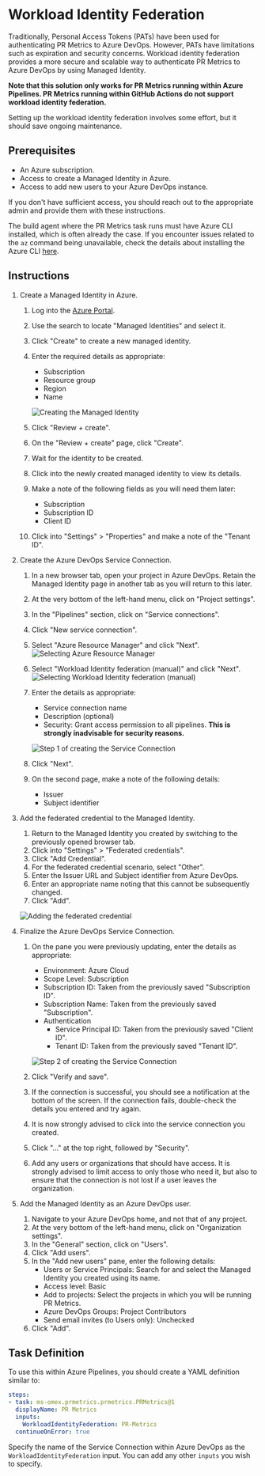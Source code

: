# Workload Identity Federation

Traditionally, Personal Access Tokens (PATs) have been used for authenticating
PR Metrics to Azure DevOps. However, PATs have limitations such as expiration
and security concerns. Workload identity federation provides a more secure and
scalable way to authenticate PR Metrics to Azure DevOps by using Managed
Identity.

**Note that this solution only works for PR Metrics running within Azure
Pipelines. PR Metrics running within GitHub Actions do not support workload
identity federation.**

Setting up the workload identity federation involves some effort, but it should
save ongoing maintenance.

## Prerequisites

- An Azure subscription.
- Access to create a Managed Identity in Azure.
- Access to add new users to your Azure DevOps instance.

If you don't have sufficient access, you should reach out to the appropriate
admin and provide them with these instructions.

The build agent where the PR Metrics task runs must have Azure CLI installed,
which is often already the case. If you encounter issues related to the `az`
command being unavailable, check the details about installing the Azure CLI
[here][azurecli].

## Instructions

1. Create a Managed Identity in Azure.
   1. Log into the [Azure Portal][azureportal].
   1. Use the search to locate "Managed Identities" and select it.
   1. Click "Create" to create a new managed identity.
   1. Enter the required details as appropriate:
      - Subscription
      - Resource group
      - Region
      - Name

      ![Creating the Managed Identity](images/workload-identity-federation/create-managed-identity.png)
   1. Click "Review + create".
   1. On the "Review + create" page, click "Create".
   1. Wait for the identity to be created.
   1. Click into the newly created managed identity to view its details.
   1. Make a note of the following fields as you will need them later:
      - Subscription
      - Subscription ID
      - Client ID
   1. Click into "Settings" > "Properties" and make a note of the "Tenant ID".
1. Create the Azure DevOps Service Connection.
   1. In a new browser tab, open your project in Azure DevOps. Retain the
      Managed Identity page in another tab as you will return to this later.
   1. At the very bottom of the left-hand menu, click on "Project settings".
   1. In the "Pipelines" section, click on "Service connections".
   1. Click "New service connection".
   1. Select "Azure Resource Manager" and click "Next".
      ![Selecting Azure Resource Manager](images/workload-identity-federation/azure-devops-service-connection-1.png)
   1. Select "Workload Identity federation (manual)" and click "Next".
      ![Selecting Workload Identity federation (manual)](images/workload-identity-federation/azure-devops-service-connection-2.png)
   1. Enter the details as appropriate:
      - Service connection name
      - Description (optional)
      - Security: Grant access permission to all pipelines. **This is strongly
        inadvisable for security reasons.**

      ![Step 1 of creating the Service Connection](images/workload-identity-federation/azure-devops-service-connection-3.png)
   1. Click "Next".
   1. On the second page, make a note of the following details:
      - Issuer
      - Subject identifier
1. Add the federated credential to the Managed Identity.
   1. Return to the Managed Identity you created by switching to the previously
      opened browser tab.
   1. Click into "Settings" > "Federated credentials".
   1. Click "Add Credential".
   1. For the federated credential scenario, select "Other".
   1. Enter the Issuer URL and Subject identifier from Azure DevOps.
   1. Enter an appropriate name noting that this cannot be subsequently changed.
   1. Click "Add".

   ![Adding the federated credential](images/workload-identity-federation/add-federated-credential.png)
1. Finalize the Azure DevOps Service Connection.
   1. On the pane you were previously updating, enter the details as appropriate:
      - Environment: Azure Cloud
      - Scope Level: Subscription
      - Subscription ID: Taken from the previously saved "Subscription ID".
      - Subscription Name: Taken from the previously saved "Subscription".
      - Authentication
        - Service Principal ID: Taken from the previously saved "Client ID".
        - Tenant ID: Taken from the previously saved "Tenant ID".

      ![Step 2 of creating the Service Connection](images/workload-identity-federation/azure-devops-service-connection-4.png)
   1. Click "Verify and save".
   1. If the connection is successful, you should see a notification at the
      bottom of the screen. If the connection fails, double-check the details
      you entered and try again.
   1. It is now strongly advised to click into the service connection you
      created.
   1. Click "..." at the top right, followed by "Security".
   1. Add any users or organizations that should have access. It is strongly
      advised to limit access to only those who need it, but also to ensure that
      the connection is not lost if a user leaves the organization.
1. Add the Managed Identity as an Azure DevOps user.
   1. Navigate to your Azure DevOps home, and not that of any project.
   1. At the very bottom of the left-hand menu, click on "Organization
      settings".
   1. In the "General" section, click on "Users".
   1. Click "Add users".
   1. In the "Add new users" pane, enter the following details:
      - Users or Service Principals: Search for and select the Managed Identity
        you created using its name.
      - Access level: Basic
      - Add to projects: Select the projects in which you will be running PR
        Metrics.
      - Azure DevOps Groups: Project Contributors
      - Send email invites (to Users only): Unchecked
   1. Click "Add".

## Task Definition

To use this within Azure Pipelines, you should create a YAML definition similar
to:

```YAML
steps:
- task: ms-omex.prmetrics.prmetrics.PRMetrics@1
  displayName: PR Metrics
  inputs:
    WorkloadIdentityFederation: PR-Metrics
  continueOnError: true
```

Specify the name of the Service Connection within Azure DevOps as the
`WorkloadIdentityFederation` input. You can add any other `inputs` you wish to
specify.

[azurecli]: https://learn.microsoft.com/cli/azure/install-azure-cli
[azureportal]: https://portal.azure.com/
